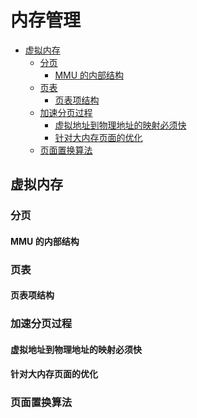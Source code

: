 # 内存管理

<!-- TOC -->

- [虚拟内存](#虚拟内存)
    - [分页](#分页)
        - [MMU 的内部结构](#mmu-的内部结构)
    - [页表](#页表)
        - [页表项结构](#页表项结构)
    - [加速分页过程](#加速分页过程)
        - [虚拟地址到物理地址的映射必须快](#虚拟地址到物理地址的映射必须快)
        - [针对大内存页面的优化](#针对大内存页面的优化)
    - [页面置换算法](#页面置换算法)

<!-- /TOC -->

## 虚拟内存

### 分页

#### MMU 的内部结构

### 页表

#### 页表项结构

### 加速分页过程

#### 虚拟地址到物理地址的映射必须快
#### 针对大内存页面的优化

### 页面置换算法
